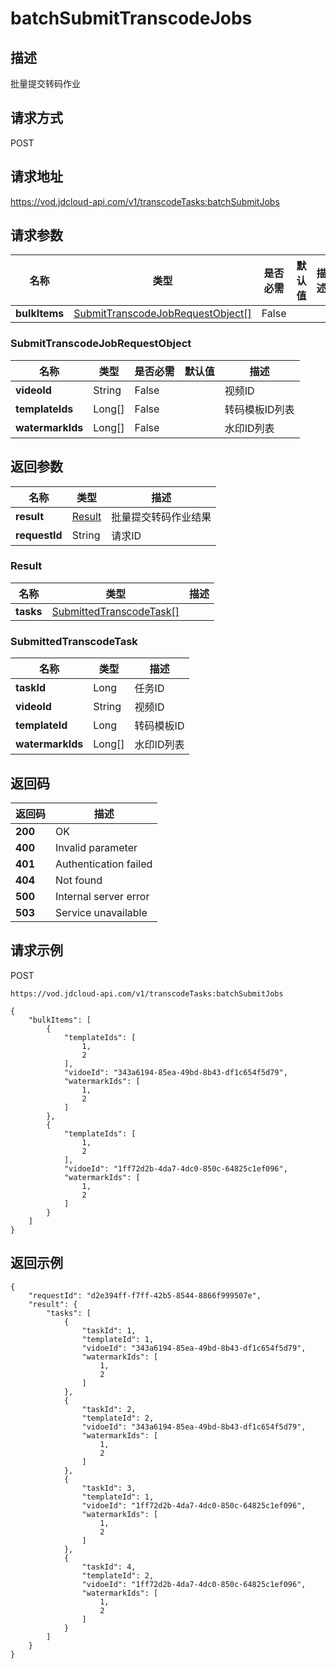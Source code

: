 # batchSubmitTranscodeJobs


## 描述
批量提交转码作业

## 请求方式
POST

## 请求地址
https://vod.jdcloud-api.com/v1/transcodeTasks:batchSubmitJobs


## 请求参数
|名称|类型|是否必需|默认值|描述|
|---|---|---|---|---|
|**bulkItems**|[SubmitTranscodeJobRequestObject[]](batchsubmittranscodejobs#submittranscodejobrequestobject)|False| | |

### <div id="submittranscodejobrequestobject">SubmitTranscodeJobRequestObject</div>
|名称|类型|是否必需|默认值|描述|
|---|---|---|---|---|
|**videoId**|String|False| |视频ID|
|**templateIds**|Long[]|False| |转码模板ID列表|
|**watermarkIds**|Long[]|False| |水印ID列表|

## 返回参数
|名称|类型|描述|
|---|---|---|
|**result**|[Result](batchsubmittranscodejobs#result)|批量提交转码作业结果|
|**requestId**|String|请求ID|

### <div id="result">Result</div>
|名称|类型|描述|
|---|---|---|
|**tasks**|[SubmittedTranscodeTask[]](batchsubmittranscodejobs#submittedtranscodetask)| |
### <div id="submittedtranscodetask">SubmittedTranscodeTask</div>
|名称|类型|描述|
|---|---|---|
|**taskId**|Long|任务ID|
|**videoId**|String|视频ID|
|**templateId**|Long|转码模板ID|
|**watermarkIds**|Long[]|水印ID列表|

## 返回码
|返回码|描述|
|---|---|
|**200**|OK|
|**400**|Invalid parameter|
|**401**|Authentication failed|
|**404**|Not found|
|**500**|Internal server error|
|**503**|Service unavailable|

## 请求示例
POST
```
https://vod.jdcloud-api.com/v1/transcodeTasks:batchSubmitJobs

```
```
{
    "bulkItems": [
        {
            "templateIds": [
                1, 
                2
            ], 
            "vidoeId": "343a6194-85ea-49bd-8b43-df1c654f5d79", 
            "watermarkIds": [
                1, 
                2
            ]
        }, 
        {
            "templateIds": [
                1, 
                2
            ], 
            "vidoeId": "1ff72d2b-4da7-4dc0-850c-64825c1ef096", 
            "watermarkIds": [
                1, 
                2
            ]
        }
    ]
}
```

## 返回示例
```
{
    "requestId": "d2e394ff-f7ff-42b5-8544-8866f999507e", 
    "result": {
        "tasks": [
            {
                "taskId": 1, 
                "templateId": 1, 
                "vidoeId": "343a6194-85ea-49bd-8b43-df1c654f5d79", 
                "watermarkIds": [
                    1, 
                    2
                ]
            }, 
            {
                "taskId": 2, 
                "templateId": 2, 
                "vidoeId": "343a6194-85ea-49bd-8b43-df1c654f5d79", 
                "watermarkIds": [
                    1, 
                    2
                ]
            }, 
            {
                "taskId": 3, 
                "templateId": 1, 
                "vidoeId": "1ff72d2b-4da7-4dc0-850c-64825c1ef096", 
                "watermarkIds": [
                    1, 
                    2
                ]
            }, 
            {
                "taskId": 4, 
                "templateId": 2, 
                "vidoeId": "1ff72d2b-4da7-4dc0-850c-64825c1ef096", 
                "watermarkIds": [
                    1, 
                    2
                ]
            }
        ]
    }
}
```
